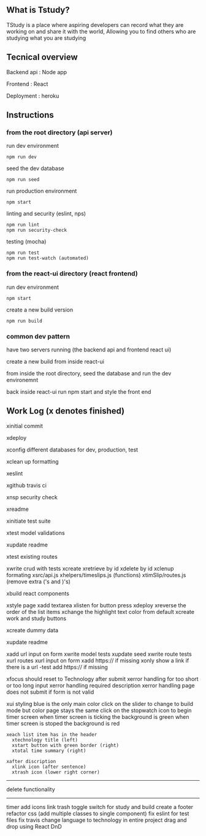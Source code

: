 ## What is Tstudy?

TStudy is a place where aspiring developers can record what they are working on and share it with the world, Allowing you to find others who are studying what you are studying

## Tecnical overview

Backend api : Node app

Frontend : React

Deployment : heroku

## Instructions

### from the root directory (api server)

run dev environment
```
npm run dev
```

seed the dev database
```
npm run seed
```

run production environment
```
npm start
```

linting and security (eslint, nps)
```
npm run lint
npm run security-check
```

testing (mocha)
```
npm run test
npm run test-watch (automated)
```

### from the react-ui directory (react frontend)

run dev environment
```
npm start
```

create a new build version 
```
npm run build
```

### common dev pattern

have two servers running (the backend api and frontend react ui)

create a new build from inside react-ui

from inside the root directory, seed the database and run the dev environemnt

back inside react-ui run npm start and style the front end

## Work Log (x denotes finished)
  xinitial commit

  xdeploy

  xconfig different databases for dev, production, test

  xclean up formatting
  
  xeslint
  
  xgithub travis ci
  
  xnsp security check
  
  xreadme
  
  xinitiate test suite
  
  xtest
    model validations
    
  xupdate readme
  
  xtest
    existing routes
    
  xwrite crud with tests
    xcreate
    xretrieve by id
    xdelete by id
    xclenup formating
      xsrc/api.js 
      xhelpers/timeslips.js (functions)
      xtimSlip/routes.js (remove extra ('s and )'s)

  xbuild react components
  
  xstyle page
    xadd textarea
    xlisten for button press
    xdeploy
    xreverse the order of the list items
    xchange the highlight text color from default
    xcreate work and study buttons

  xcreate dummy data

  xupdate readme

  xadd url input on form
    xwrite model tests
    xupdate seed
    xwrite route tests
    xurl routes
    xurl input on form
    xadd https:// if missing
    xonly show a link if there is a url
    -test add https:// if missing

  xfocus should reset to Technology after submit
  xerror handling for too short or too long input
  xerror handling required description
  xerror handling page does not submit if form is not valid

  xui styling
    blue is the only main color
    click on the slider to change to build mode but color page stays the same
    click on the stopwatch icon to begin timer screen
    when timer screen is ticking the background is green
    when timer screen is stoped the background is red

    xeach list item has in the header
      xtechnology title (left)
      xstart button with green border (right)
      xtotal time summary (right)
      
    xafter discription
      xlink icon (after sentence)
      xtrash icon (lower right corner)

  ---

  delete functionality

  ---

  timer
  add icons
    link
    trash
  toggle switch for study and build
  create a footer
  refactor css (add multiple classes to single component)
  fix eslint for test files
  fix travis
  change language to technology in entire project
  drag and drop using React DnD
